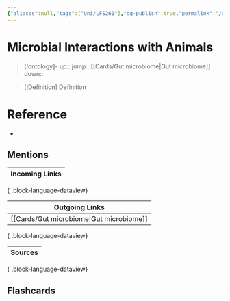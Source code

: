 ```yaml
---
{"aliases":null,"tags":["Uni/LFS261"],"dg-publish":true,"permalink":"/cards/microbial-interactions-with-animals/","dgPassFrontmatter":true}
---
```


# Microbial Interactions with Animals

> [!ontology]-
> up:: 
> jump:: [[Cards/Gut microbiome\|Gut microbiome]]
> down:: 

> [!Definition] Definition
> 

# Reference
- 

## Mentions

| Incoming Links |
| -------------- |

{ .block-language-dataview}

| Outgoing Links                              |
| ------------------------------------------- |
| [[Cards/Gut microbiome\|Gut microbiome]] |

{ .block-language-dataview}

| Sources |
| ------- |

{ .block-language-dataview}

## Flashcards 
